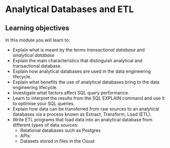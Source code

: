 # Analytical Databases and ETL

## Learning objectives

In this module you will learn to:

* Explain what is meant by the terms _transactional database_ and _analytical
  database_
* Explain the main characteristics that distinguish analytical and transactional
  database.
* Explain how analytical databases are used in the data engineering lifecycle.
* Explain what benefits the use of analytical databases bring to the data
  engineering lifecycle.
* Investigate what factors affect SQL query performance.
* Learn to interpret the results from the SQL EXPLAIN command and use it to
  optimise your SQL queries.
* Explain how data can be transferred from raw sources to an analytical
  databases via a process known as Extract, Transform, Load (ETL).
* Write ETL programs that load data into an analytical database from different
  types of data sources:
  * Relational databases such as Postgres
  * APIs
  * Datasets stored in files in the Cloud
